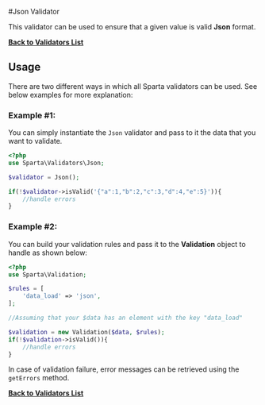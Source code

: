 #Json Validator

This validator can be used to ensure that a given value is valid __Json__ format. 

[**Back to Validators List**](./reference.md#validators-list)

## Usage
There are two different ways in which all Sparta validators can be used. See below examples for more explanation:

### Example #1:
You can simply instantiate the `Json` validator and pass to it the data that you want to validate.

```php
<?php
use Sparta\Validators\Json;

$validator = Json();

if(!$validator->isValid('{"a":1,"b":2,"c":3,"d":4,"e":5}')){ 
	//handle errors
}
```

### Example #2:
You can build your validation rules and pass it to the __Validation__ object to handle as shown below:

```php
<?php
use Sparta\Validation;

$rules = [
	'data_load' => 'json',
];

//Assuming that your $data has an element with the key "data_load"

$validation = new Validation($data, $rules);
if(!$validation->isValid()){
	//handle errors
}

```
In case of validation failure, error messages can be retrieved using the `getErrors` method.

[**Back to Validators List**](./reference.md#validators-list)
